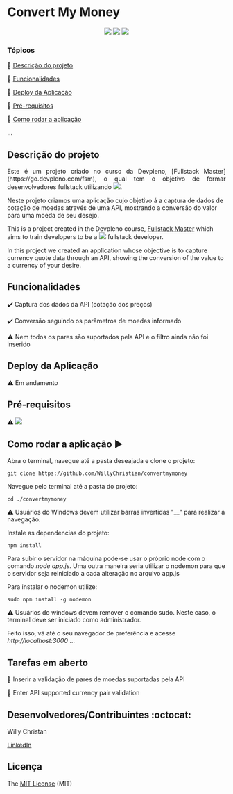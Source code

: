 <h1>Convert My Money</h1>

<p align="center">
    <img src="https://img.shields.io/badge/EJS-Template-success" />
    <img src="https://img.shields.io/badge/Express-Framework-success"/>
    <img src="https://img.shields.io/badge/Language-Javascript-yellow"/>
</p>

### Tópicos

:small_blue_diamond: [Descrição do projeto](#descrição-do-projeto)

:small_blue_diamond: [Funcionalidades](#funcionalidades)

:small_blue_diamond: [Deploy da Aplicação](#deploy-da-aplicação-dash)

:small_blue_diamond: [Pré-requisitos](#pré-requisitos)

:small_blue_diamond: [Como rodar a aplicação](#como-rodar-a-aplicação-arrow_forward)

...

## Descrição do projeto

<p align="justify">
Este é um projeto criado no curso da Devpleno, [Fullstack Master](https://go.devpleno.com/fsm), o qual tem o objetivo de formar desenvolvedores
fullstack utilizando <img src="https://img.shields.io/badge/Linguagem-Javascript-yellow"/>.

Neste projeto criamos uma aplicação cujo objetivo á a captura de dados de cotação de moedas através de uma API,
mostrando a conversão do valor para uma moeda de seu desejo.

This is a project created in the Devpleno course, [Fullstack Master](https://go.devpleno.com/fsm)
which aims to train developers to be a <img src="https://img.shields.io/badge/Language-Javascript-yellow"/> fullstack developer.

In this project we created an application whose objective is to capture currency quote data through an API,
showing the conversion of the value to a currency of your desire.

</p>

## Funcionalidades

:heavy_check_mark: Captura dos dados da API (cotação dos preços)

:heavy_check_mark: Conversão seguindo os parâmetros de moedas informado

:warning: Nem todos os pares são suportados pela API e o filtro ainda não foi inserido

## Deploy da Aplicação

:warning: Em andamento

## Pré-requisitos

:warning: [<img src="https://img.shields.io/badge/Node-%3C14.17-green"/>](https://nodejs.org/en/download/)

## Como rodar a aplicação :arrow_forward:

Abra o terminal, navegue até a pasta deseajada e clone o projeto:

```
git clone https://github.com/WillyChristian/convertmymoney
```

Navegue pelo terminal até a pasta do projeto:

```
cd ./convertmymoney
```

:warning: Usuários do Windows devem utilizar barras invertidas "_\_" para realizar a navegação.

Instale as dependencias do projeto:

```
npm install
```

Para subir o servidor na máquina pode-se usar o próprio node com o comando _node app.js_. Uma outra maneira seria utilizar
o nodemon para que o servidor seja reiniciado a cada alteração no arquivo app.js

Para instalar o nodemon utilize:

```
sudo npm install -g nodemon
```

:warning: Usuários do windows devem remover o comando sudo. Neste caso, o terminal deve ser iniciado como administrador.

Feito isso, vá até o seu navegador de preferência e acesse _http://localhost:3000_
...

## Tarefas em aberto

:memo: Inserir a validação de pares de moedas suportadas pela API

:memo: Enter API supported currency pair validation

## Desenvolvedores/Contribuintes :octocat:

Willy Christan

[LinkedIn](https://www.linkedin.com/in/willychristian/)

## Licença

The [MIT License]() (MIT)
